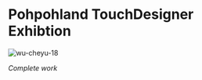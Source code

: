 # Pohpohland TouchDesigner Exhibtion

![wu-cheyu-18](https://user-images.githubusercontent.com/67770858/168533235-863fb537-fc63-4a02-9f78-c14479d13468.gif)

*Complete work*
